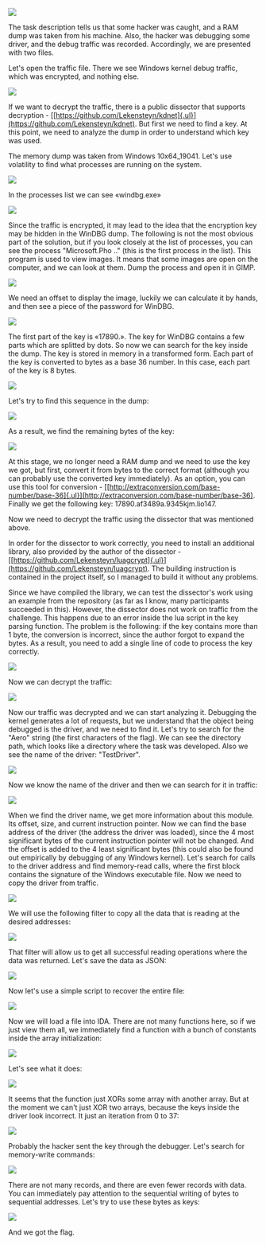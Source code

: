 ![](media/image13.png)

The task description tells us that some hacker was caught, and a RAM
dump was taken from his machine. Also, the hacker was debugging some
driver, and the debug traffic was recorded. Accordingly, we are
presented with two files.

Let's open the traffic file. There we see Windows kernel debug traffic,
which was encrypted, and nothing else.

![](media/image19.png)

If we want to decrypt the traffic, there is a public dissector that
supports decryption -
[[https://github.com/Lekensteyn/kdnet]{.ul}](https://github.com/Lekensteyn/kdnet).
But first we need to find a key. At this point, we need to analyze the
dump in order to understand which key was used.

The memory dump was taken from Windows 10x64_19041. Let's use volatility
to find what processes are running on the system.

![](media/image10.png)

In the processes list we can see «windbg.exe»

![](media/image20.png)

Since the traffic is encrypted, it may lead to the idea that the
encryption key may be hidden in the WinDBG dump. The following is not
the most obvious part of the solution, but if you look closely at the
list of processes, you can see the process \"Microsoft.Pho ..\" (this is
the first process in the list). This program is used to view images. It
means that some images are open on the computer, and we can look at
them. Dump the process and open it in GIMP.

![](media/image18.png)

We need an offset to display the image, luckily we can calculate it by
hands, and then see a piece of the password for WinDBG.

![](media/image15.png)

The first part of the key is «17890.». The key for WinDBG contains a few
parts which are splitted by dots. So now we can search for the key
inside the dump. The key is stored in memory in a transformed form. Each
part of the key is converted to bytes as a base 36 number. In this case,
each part of the key is 8 bytes.

![](media/image6.png)

Let's try to find this sequence in the dump:

![](media/image12.png)

As a result, we find the remaining bytes of the key:

![](media/image9.png)

At this stage, we no longer need a RAM dump and we need to use the key
we got, but first, convert it from bytes to the correct format (although
you can probably use the converted key immediately). As an option, you
can use this tool for conversion -
[[http://extraconversion.com/base-number/base-36]{.ul}](http://extraconversion.com/base-number/base-36).
Finally we get the following key: 17890.af3489a.9345kjm.lio147.

Now we need to decrypt the traffic using the dissector that was
mentioned above.

In order for the dissector to work correctly, you need to install an
additional library, also provided by the author of the dissector -
[[https://github.com/Lekensteyn/luagcrypt]{.ul}](https://github.com/Lekensteyn/luagcrypt).
The building instruction is contained in the project itself, so I
managed to build it without any problems.

Since we have compiled the library, we can test the dissector\'s work
using an example from the repository (as far as I know, many
participants succeeded in this). However, the dissector does not work on
traffic from the challenge. This happens due to an error inside the lua
script in the key parsing function. The problem is the following: if the
key contains more than 1 byte, the conversion is incorrect, since the
author forgot to expand the bytes. As a result, you need to add a single
line of code to process the key correctly.

![](media/image3.png)

Now we can decrypt the traffic:

![](media/image5.png)

Now our traffic was decrypted and we can start analyzing it. Debugging
the kernel generates a lot of requests, but we understand that the
object being debugged is the driver, and we need to find it. Let\'s try
to search for the \"Aero\" string (the first characters of the flag). We
can see the directory path, which looks like a directory where the task
was developed. Also we see the name of the driver: \"TestDriver\".

![](media/image2.png)

Now we know the name of the driver and then we can search for it in
traffic:

![](media/image4.png)

When we find the driver name, we get more information about this module.
Its offset, size, and current instruction pointer. Now we can find the
base address of the driver (the address the driver was loaded), since
the 4 most significant bytes of the current instruction pointer will not
be changed. And the offset is added to the 4 least significant bytes
(this could also be found out empirically by debugging of any Windows
kernel). Let\'s search for calls to the driver address and find
memory-read calls, where the first block contains the signature of the
Windows executable file. Now we need to copy the driver from traffic.

![](media/image8.png)

We will use the following filter to copy all the data that is reading at
the desired addresses:

![](media/image14.png)

That filter will allow us to get all successful reading operations where
the data was returned. Let's save the data as JSON:

![](media/image22.png)

Now let's use a simple script to recover the entire file:

![](media/image16.png)

Now we will load a file into IDA. There are not many functions here, so
if we just view them all, we immediately find a function with a bunch of
constants inside the array initialization:

![](media/image7.png)

Let's see what it does:

![](media/image17.png)

It seems that the function just XORs some array with another array. But
at the moment we can't just XOR two arrays, because the keys inside the
driver look incorrect. It just an iteration from 0 to 37:

![](media/image21.png)

Probably the hacker sent the key through the debugger. Let's search for
memory-write commands:

![](media/image11.png)

There are not many records, and there are even fewer records with data.
You can immediately pay attention to the sequential writing of bytes to
sequential addresses. Let\'s try to use these bytes as keys:

![](media/image1.png)

And we got the flag.
